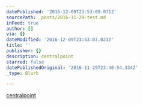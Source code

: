 ```yaml
---
datePublished: '2016-12-09T23:53:09.071Z'
sourcePath: _posts/2016-11-29-test.md
inFeed: true
author: []
via: {}
dateModified: '2016-12-09T23:53:07.023Z'
title: ''
publisher: {}
description: centralpoint
starred: false
datePublishedOriginal: '2016-11-29T23:40:54.334Z'
_type: Blurb

---
```

[centralpoint][0]

[0]: https://www.centralpoint.nl/?ref=26&network=tradetracker#utm_source=affiliate&utm_campaign=15986&utm_medium=tradetracker "Centralpoint"